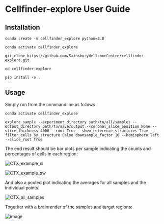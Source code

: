 # Cellfinder-explore User Guide

## Installation


```conda create -n cellfinder_explore python=3.8```

```conda activate cellfinder_explore```

```git clone https://github.com/SainsburyWellcomeCentre/cellfinder-explore.git```

```cd cellfinder-explore```

```pip install -e .```

## Usage

Simply run from the commandline as follows

```conda activate cellfinder_explore```

```explore_sample --experiment_directory path/to/all/samples --output_directory path/to/save/output --coronal_slice_position None --slice_thickness 4000 --root True --show_reference_structures True --filter_cells_by_structure False downsample_factor 10 --hemisphere left --slice_root True```


The end result should be bar plots per sample indicating the counts and percentages of cells in each region:

![CTX_example_sl](https://user-images.githubusercontent.com/12136220/178689165-a14f9960-76e9-4044-8d47-91e353c8ac48.png)

![CTX_example_sw](https://user-images.githubusercontent.com/12136220/178689187-d13dac1f-6a09-445e-962f-a4bbd00dc565.png)

And also a pooled plot indicating the averages for all samples and the individual points:

![CTX_all_samples](https://user-images.githubusercontent.com/12136220/178689170-d277724a-0ed2-43ac-9fa6-541b5f97a68b.png)

Together with a brainrender of the samples and target regions:

![image](https://user-images.githubusercontent.com/12136220/178687766-f50dccf7-57ab-4fa2-b75a-d9534479f930.png)
